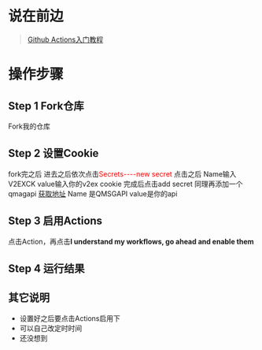 # 说在前边

 > [Github Actions入门教程](http://www.ruanyifeng.com/blog/2019/09/getting-started-with-github-actions.html)




<!--more-->

# 操作步骤
## Step 1 Fork仓库
  Fork我的仓库
  
  
  
##  Step 2 设置Cookie
fork完之后
进去之后依次点击<font color="red">Secrets----new secret</font>
点击之后
Name输入V2EXCK value输入你的v2ex cookie
完成后点击add secret
同理再添加一个qmagapi [获取地址](https://qmsg.zendee.cn)
Name 是QMSGAPI value是你的api

## Step 3 启用Actions
点击Action，再点击**I understand my workflows, go ahead and enable them**  

## Step 4 运行结果

## 其它说明
 - 设置好之后要点击Actions启用下
 - 可以自己改定时时间
 - 还没想到

